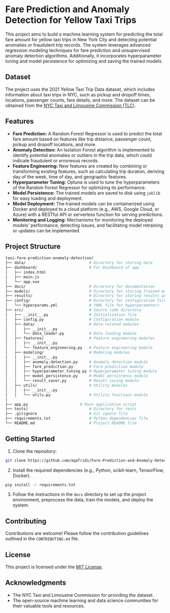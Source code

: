 # Fare Prediction and Anomaly Detection for Yellow Taxi Trips

This project aims to build a machine learning system for predicting the total fare amount for yellow taxi trips in New York City and detecting potential anomalies or fraudulent trip records. The system leverages advanced regression modeling techniques for fare prediction and unsupervised anomaly detection algorithms. Additionally, it incorporates hyperparameter tuning and model persistence for optimizing and saving the trained models.

## Dataset

The project uses the 2021 Yellow Taxi Trip Data dataset, which includes information about taxi trips in NYC, such as pickup and dropoff times, locations, passenger counts, fare details, and more. The dataset can be obtained from the [NYC Taxi and Limousine Commission (TLC)](https://www1.nyc.gov/site/tlc/about/tlc-trip-record-data.page).

## Features

- **Fare Prediction:** A Random Forest Regressor is used to predict the total fare amount based on features like trip distance, passenger count, pickup and dropoff locations, and more.
- **Anomaly Detection:** An Isolation Forest algorithm is implemented to identify potential anomalies or outliers in the trip data, which could indicate fraudulent or erroneous records.
- **Feature Engineering:** New features are created by combining or transforming existing features, such as calculating trip duration, deriving day of the week, time of day, and geographic features.
- **Hyperparameter Tuning:** Optuna is used to tune the hyperparameters of the Random Forest Regressor for optimizing its performance.
- **Model Persistence:** The trained models are saved to disk using `joblib` for easy loading and deployment.
- **Model Deployment:** The trained models can be containerized using Docker and deployed to a cloud platform (e.g., AWS, Google Cloud, or Azure) with a RESTful API or serverless function for serving predictions.
- **Monitoring and Logging:** Mechanisms for monitoring the deployed models' performance, detecting issues, and facilitating model retraining or updates can be implemented.

## Project Structure
```bash
taxi-fare-prediction-anomaly-detection/
├── data/                            # Directory for storing data
├── dashboard/                       # For Dashboard of app
│   ├── index.html
│   ├── main.js
│   └── app.vue
├── docs/                            # Directory for documentation
├── models/                          # Directory for storing trained models
├── results/                         # Directory for storing results and logs
├── config/                          # Directory for configuration files
│   └── hyperparams.yml              # YAML file for hyperparameters
├── src/                             # Source code directory
│   ├── __init__.py                  # Initialization file
│   ├── config.py                    # Configuration module
│   ├── data/                        # Data-related modules
│   │   ├── __init__.py
│   │   └── data_loader.py           # Data loading module
│   ├── features/                    # Feature engineering modules
│   │   ├── __init__.py
│   │   └── feature_engineering.py   # Feature engineering module
│   ├── modeling/                    # Modeling modules
│   │   ├── __init__.py
│   │   ├── anomaly_detection.py     # Anomaly detection module
│   │   ├── fare_prediction.py       # Fare prediction module
│   │   ├── hyperparameter_tuning.py # Hyperparameter tuning module
│   │   ├── model_persistence.py     # Model persistence module
│   │   └── result_saver.py          # Result saving module
│   ├── utils/                       # Utility modules
│   │   ├── __init__.py
│   │   └── utils.py                 # Utility functions module
│   
├── app.py                       # Main application script
├── tests/                           # Directory for tests
├── .gitignore                       # Git ignore file
├── requirements.txt                 # Python dependencies file
└── README.md                        # Project README file

```

## Getting Started

1. Clone the repository:
```bash
git clone https://github.com/aqafridi/Fare-Prediction-and-Anomaly-Detection-for-Taxi-Trips.git
```
2. Install the required dependencies (e.g., Python, scikit-learn, TensorFlow, Docker).
```bash
pip install -r requirements.txt
```

3. Follow the instructions in the `docs` directory to set up the project environment, preprocess the data, train the models, and deploy the system.


## Contributing

Contributions are welcome! Please follow the contribution guidelines outlined in the `CONTRIBUTING.md` file.

## License

This project is licensed under the [MIT License](LICENSE).

## Acknowledgments

- The NYC Taxi and Limousine Commission for providing the dataset.
- The open-source machine learning and data science communities for their valuable tools and resources.
